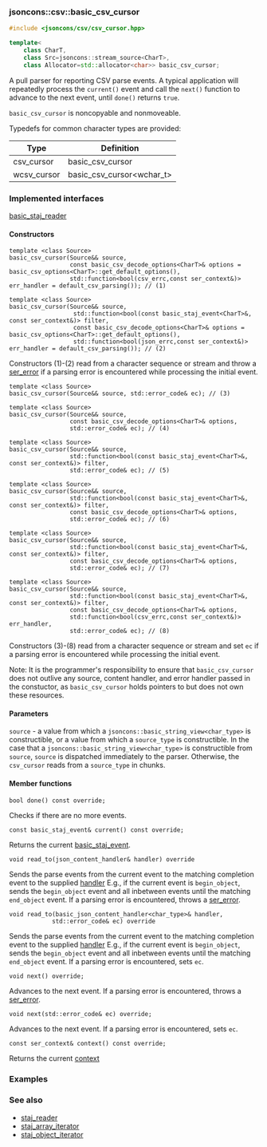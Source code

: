 ### jsoncons::csv::basic_csv_cursor

```c++
#include <jsoncons/csv/csv_cursor.hpp>

template<
    class CharT,
    class Src=jsoncons::stream_source<CharT>,
    class Allocator=std::allocator<char>> basic_csv_cursor;
```

A pull parser for reporting CSV parse events. A typical application will 
repeatedly process the `current()` event and call the `next()`
function to advance to the next event, until `done()` returns `true`.

`basic_csv_cursor` is noncopyable and nonmoveable.

Typedefs for common character types are provided:

Type                |Definition
--------------------|------------------------------
csv_cursor     |basic_csv_cursor<char>
wcsv_cursor    |basic_csv_cursor<wchar_t>

### Implemented interfaces

[basic_staj_reader](../staj_reader.md)

#### Constructors

    template <class Source>
    basic_csv_cursor(Source&& source, 
                     const basic_csv_decode_options<CharT>& options = basic_csv_options<CharT>::get_default_options(),
                     std::function<bool(csv_errc,const ser_context&)> err_handler = default_csv_parsing()); // (1)

    template <class Source>
    basic_csv_cursor(Source&& source, 
                      std::function<bool(const basic_staj_event<CharT>&, const ser_context&)> filter,
                      const basic_csv_decode_options<CharT>& options = basic_csv_options<CharT>::get_default_options(),
                      std::function<bool(json_errc,const ser_context&)> err_handler = default_csv_parsing()); // (2)

Constructors (1)-(2) read from a character sequence or stream and throw a 
[ser_error](../ser_error.md) if a parsing error is encountered while processing the initial event.

    template <class Source>
    basic_csv_cursor(Source&& source, std::error_code& ec); // (3)

    template <class Source>
    basic_csv_cursor(Source&& source, 
                     const basic_csv_decode_options<CharT>& options,
                     std::error_code& ec); // (4)

    template <class Source>
    basic_csv_cursor(Source&& source,
                     std::function<bool(const basic_staj_event<CharT>&, const ser_context&)> filter,
                     std::error_code& ec); // (5)

    template <class Source>
    basic_csv_cursor(Source&& source, 
                     std::function<bool(const basic_staj_event<CharT>&, const ser_context&)> filter,
                     const basic_csv_decode_options<CharT>& options,
                     std::error_code& ec); // (6)

    template <class Source>
    basic_csv_cursor(Source&& source, 
                     std::function<bool(const basic_staj_event<CharT>&, const ser_context&)> filter,
                     const basic_csv_decode_options<CharT>& options,
                     std::error_code& ec); // (7)

    template <class Source>
    basic_csv_cursor(Source&& source, 
                     std::function<bool(const basic_staj_event<CharT>&, const ser_context&)> filter,
                     const basic_csv_decode_options<CharT>& options,
                     std::function<bool(csv_errc,const ser_context&)> err_handler,
                     std::error_code& ec); // (8)

Constructors (3)-(8) read from a character sequence or stream and set `ec`
if a parsing error is encountered while processing the initial event.

Note: It is the programmer's responsibility to ensure that `basic_csv_cursor` does not outlive any source, 
content handler, and error handler passed in the constuctor, as `basic_csv_cursor` holds pointers to but does not own these resources.

#### Parameters

`source` - a value from which a `jsoncons::basic_string_view<char_type>` is constructible, 
or a value from which a `source_type` is constructible. In the case that a `jsoncons::basic_string_view<char_type>` is constructible
from `source`, `source` is dispatched immediately to the parser. Otherwise, the `csv_cursor` reads from a `source_type` in chunks. 

#### Member functions

    bool done() const override;
Checks if there are no more events.

    const basic_staj_event& current() const override;
Returns the current [basic_staj_event](../staj_event.md).

    void read_to(json_content_handler& handler) override
Sends the parse events from the current event to the
matching completion event to the supplied [handler](../json_content_handler.md)
E.g., if the current event is `begin_object`, sends the `begin_object`
event and all inbetween events until the matching `end_object` event.
If a parsing error is encountered, throws a [ser_error](../ser_error.md).

    void read_to(basic_json_content_handler<char_type>& handler,
                std::error_code& ec) override
Sends the parse events from the current event to the
matching completion event to the supplied [handler](../json_content_handler.md)
E.g., if the current event is `begin_object`, sends the `begin_object`
event and all inbetween events until the matching `end_object` event.
If a parsing error is encountered, sets `ec`.

    void next() override;
Advances to the next event. If a parsing error is encountered, throws a 
[ser_error](../ser_error.md).

    void next(std::error_code& ec) override;
Advances to the next event. If a parsing error is encountered, sets `ec`.

    const ser_context& context() const override;
Returns the current [context](../ser_context.md)

### Examples

### See also

- [staj_reader](../staj_reader.md) 
- [staj_array_iterator](../staj_array_iterator.md) 
- [staj_object_iterator](../staj_object_iterator.md)


